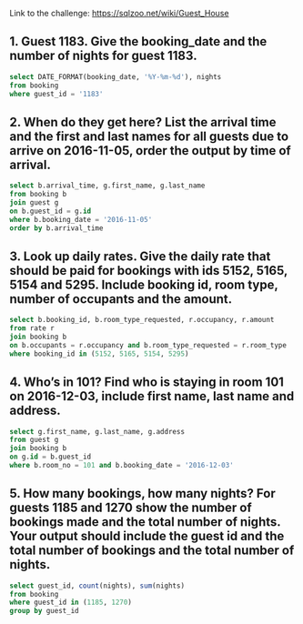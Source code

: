 Link to the challenge: https://sqlzoo.net/wiki/Guest_House

## 1. Guest 1183. Give the booking_date and the number of nights for guest 1183.
```SQL 
select DATE_FORMAT(booking_date, '%Y-%m-%d'), nights
from booking
where guest_id = '1183'
```

## 2. When do they get here? List the arrival time and the first and last names for all guests due to arrive on 2016-11-05, order the output by time of arrival.
```SQL 
select b.arrival_time, g.first_name, g.last_name
from booking b
join guest g
on b.guest_id = g.id
where b.booking_date = '2016-11-05'
order by b.arrival_time
```

## 3. Look up daily rates. Give the daily rate that should be paid for bookings with ids 5152, 5165, 5154 and 5295. Include booking id, room type, number of occupants and the amount.
```SQL 
select b.booking_id, b.room_type_requested, r.occupancy, r.amount
from rate r
join booking b
on b.occupants = r.occupancy and b.room_type_requested = r.room_type
where booking_id in (5152, 5165, 5154, 5295)
```

## 4. Who’s in 101? Find who is staying in room 101 on 2016-12-03, include first name, last name and address.
```SQL 
select g.first_name, g.last_name, g.address
from guest g
join booking b
on g.id = b.guest_id
where b.room_no = 101 and b.booking_date = '2016-12-03'
```

## 5. How many bookings, how many nights? For guests 1185 and 1270 show the number of bookings made and the total number of nights. Your output should include the guest id and the total number of bookings and the total number of nights.
```SQL 
select guest_id, count(nights), sum(nights)
from booking
where guest_id in (1185, 1270)
group by guest_id
```
